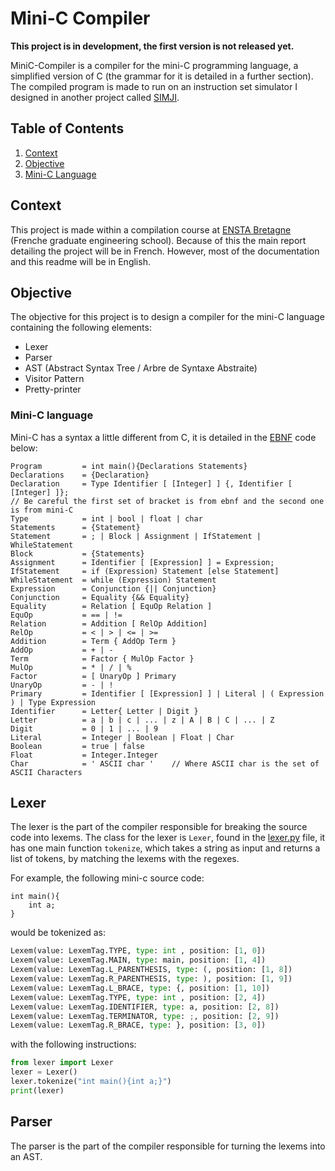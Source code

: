 # Mini-C Compiler

**This project is in development, the first version is not released yet.**

MiniC-Compiler is a compiler for the mini-C programming language, a simplified version of C (the grammar for it is
detailed in a further section). The compiled program is made to run on an instruction set simulator I designed in
another project called [SIMJI](https://github.com/CorentinGoet/SIMJI).

## Table of Contents
1. [Context](#context)
2. [Objective](#objective)
3. [Mini-C Language](#mini-c-language)

## Context
This project is made within a compilation course at [ENSTA Bretagne](https://www.ensta-bretagne.fr/fr) (Frenche graduate
engineering school). Because of this the main report detailing the project will be in French. However, most of the
documentation and this readme will be in English.

## Objective
The objective for this project is to design a compiler for the mini-C language containing the following elements:
- Lexer
- Parser
- AST (Abstract Syntax Tree / Arbre de Syntaxe Abstraite)
- Visitor Pattern
- Pretty-printer

### Mini-C language
Mini-C has a syntax a little different from C, it is detailed in the 
[EBNF](https://wikipedia.org/wiki/Extended_Backus-Naur_Form) code below:
```ebnf
Program         = int main(){Declarations Statements}
Declarations    = {Declaration}
Declaration     = Type Identifier [ [Integer] ] {, Identifier [ [Integer] ]}; 
// Be careful the first set of bracket is from ebnf and the second one is from mini-C
Type            = int | bool | float | char
Statements      = {Statement}
Statement       = ; | Block | Assignment | IfStatement | WhileStatement
Block           = {Statements}
Assignment      = Identifier [ [Expression] ] = Expression;
IfStatement     = if (Expression) Statement [else Statement]
WhileStatement  = while (Expression) Statement
Expression      = Conjunction {|| Conjunction}
Conjunction     = Equality {&& Equality}
Equality        = Relation [ EquOp Relation ]
EquOp           = == | !=
Relation        = Addition [ RelOp Addition]
RelOp           = < | > | <= | >=
Addition        = Term { AddOp Term }
AddOp           = + | -
Term            = Factor { MulOp Factor }
MulOp           = * | / | %
Factor          = [ UnaryOp ] Primary
UnaryOp         = - | !
Primary         = Identifier [ [Expression] ] | Literal | ( Expression ) | Type Expression
Identifier      = Letter{ Letter | Digit }
Letter          = a | b | c | ... | z | A | B | C | ... | Z
Digit           = 0 | 1 | ... | 9
Literal         = Integer | Boolean | Float | Char
Boolean         = true | false
Float           = Integer.Integer
Char            = ' ASCII char '    // Where ASCII char is the set of ASCII Characters
```

## Lexer
The lexer is the part of the compiler responsible for breaking the source code into lexems.
The class for the lexer is `Lexer`, found in the [lexer.py](/lexer.py) file, it has one main function `tokenize`, which
takes a string as input and returns a list of tokens, by matching the lexems with the regexes.

For example, the following mini-c source code:
```mini-c
int main(){
    int a;
}
```
would be tokenized as:
```python
Lexem(value: LexemTag.TYPE, type: int , position: [1, 0])
Lexem(value: LexemTag.MAIN, type: main, position: [1, 4])
Lexem(value: LexemTag.L_PARENTHESIS, type: (, position: [1, 8])
Lexem(value: LexemTag.R_PARENTHESIS, type: ), position: [1, 9])
Lexem(value: LexemTag.L_BRACE, type: {, position: [1, 10])
Lexem(value: LexemTag.TYPE, type: int , position: [2, 4])
Lexem(value: LexemTag.IDENTIFIER, type: a, position: [2, 8])
Lexem(value: LexemTag.TERMINATOR, type: ;, position: [2, 9])
Lexem(value: LexemTag.R_BRACE, type: }, position: [3, 0])
```

with the following instructions:
```python
from lexer import Lexer
lexer = Lexer()
lexer.tokenize("int main(){int a;}")
print(lexer)
```

## Parser
The parser is the part of the compiler responsible for turning the lexems into an AST.
